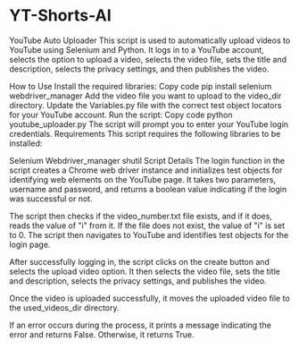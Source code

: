# YT-Shorts-AI
YouTube Auto Uploader
This script is used to automatically upload videos to YouTube using Selenium and Python. It logs in to a YouTube account, selects the option to upload a video, selects the video file, sets the title and description, selects the privacy settings, and then publishes the video.

How to Use
Install the required libraries:
Copy code
pip install selenium webdriver_manager
Add the video file you want to upload to the video_dir directory.
Update the Variables.py file with the correct test object locators for your YouTube account.
Run the script:
Copy code
python youtube_uploader.py
The script will prompt you to enter your YouTube login credentials.
Requirements
This script requires the following libraries to be installed:

Selenium
Webdriver_manager
shutil
Script Details
The login function in the script creates a Chrome web driver instance and initializes test objects for identifying web elements on the YouTube page. It takes two parameters, username and password, and returns a boolean value indicating if the login was successful or not.

The script then checks if the video_number.txt file exists, and if it does, reads the value of "i" from it. If the file does not exist, the value of "i" is set to 0. The script then navigates to YouTube and identifies test objects for the login page.

After successfully logging in, the script clicks on the create button and selects the upload video option. It then selects the video file, sets the title and description, selects the privacy settings, and publishes the video.

Once the video is uploaded successfully, it moves the uploaded video file to the used_videos_dir directory.

If an error occurs during the process, it prints a message indicating the error and returns False. Otherwise, it returns True.